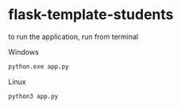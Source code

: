# flask-template-students

to run the application, run from terminal

Windows

```cmd
python.exe app.py
```

Linux

```terminal
python3 app.py
```
